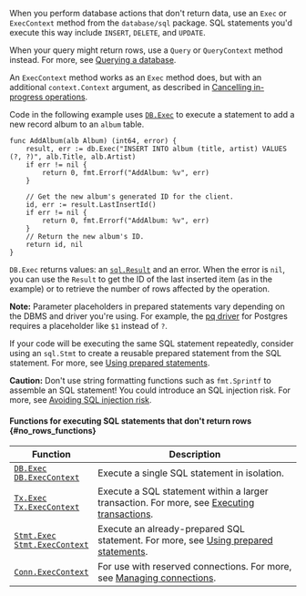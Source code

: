 <!--{
  "Title": "Executing SQL statements that don't return data"
}-->

When you perform database actions that don't return data, use an `Exec` or
`ExecContext` method from the `database/sql` package. SQL statements you'd
execute this way include `INSERT`, `DELETE`, and `UPDATE`.

When your query might return rows, use a `Query` or `QueryContext` method
instead. For more, see [Querying a database](/doc/database/querying).

An `ExecContext` method works as an `Exec` method does, but with an additional
`context.Context` argument, as described in
[Cancelling in-progress operations](/doc/database/cancel-operations).

Code in the following example uses
[`DB.Exec`](https://pkg.go.dev/database/sql#DB.Exec) to execute a
statement to add a new record album to an `album` table.

```
func AddAlbum(alb Album) (int64, error) {
	result, err := db.Exec("INSERT INTO album (title, artist) VALUES (?, ?)", alb.Title, alb.Artist)
	if err != nil {
		return 0, fmt.Errorf("AddAlbum: %v", err)
	}

	// Get the new album's generated ID for the client.
	id, err := result.LastInsertId()
	if err != nil {
		return 0, fmt.Errorf("AddAlbum: %v", err)
	}
	// Return the new album's ID.
	return id, nil
}
```

`DB.Exec` returns values: an [`sql.Result`](https://pkg.go.dev/database/sql#Result)
and an error. When the error is `nil`, you can use the `Result` to get the ID
of the last inserted item (as in the example) or to retrieve the number of rows
affected by the operation.

**Note:** Parameter placeholders in prepared statements vary depending on
the DBMS and driver you're using. For example, the
[pq driver](https://pkg.go.dev/github.com/lib/pq) for Postgres requires a
placeholder like `$1` instead of `?`.

If your code will be executing the same SQL statement repeatedly, consider
using an `sql.Stmt` to create a reusable prepared statement from the SQL
statement. For more, see [Using prepared statements](/doc/database/prepared-statements).

**Caution:** Don't use string formatting functions such as `fmt.Sprintf`
to assemble an SQL statement! You could introduce an SQL injection risk.
For more, see [Avoiding SQL injection risk](/doc/database/sql-injection).

#### Functions for executing SQL statements that don't return rows {#no_rows_functions}

<table id="no-rows-functions-list" class="DocTable">
  <thead>
    <tr class="DocTable-head">
      <th class="DocTable-cell" width="20%">Function</th>
      <th class="DocTable-cell">Description</th>
    </tr>
  </thead>
  <tbody>
    <tr class="DocTable-row">
      <td class="DocTable-cell">
        <code><a href="https://pkg.go.dev/database/sql#DB.Exec">DB.Exec</a></code><br/>
        <code><a href="https://pkg.go.dev/database/sql#DB.ExecContext">DB.ExecContext</a></code>
      </td>
      <td class="DocTable-cell">Execute a single SQL statement in isolation.</td>
    </tr>
    <tr class="DocTable-row">
      <td class="DocTable-cell">
        <code><a href="https://pkg.go.dev/database/sql#Tx.Exec">Tx.Exec</a></code><br/>
        <code><a href="https://pkg.go.dev/database/sql#Tx.ExecContext">Tx.ExecContext</a></code>
      </td>
      <td class="DocTable-cell">Execute a SQL statement within a larger transaction. For more, see
          <a href="/doc/database/execute-transactions">Executing transactions</a>.
      </td>
    </tr>
    <tr class="DocTable-row">
      <td class="DocTable-cell">
        <code><a href="https://pkg.go.dev/database/sql#Stmt.Exec">Stmt.Exec</a></code><br/>
        <code><a href="https://pkg.go.dev/database/sql#Stmt.ExecContext">Stmt.ExecContext</a></code>
      </td>
      <td class="DocTable-cell">Execute an already-prepared SQL statement. For more, see
          <a href="/doc/database/prepared-statements">Using prepared statements</a>.
      </td>
    </tr>
    <tr class="DocTable-row">
      <td class="DocTable-cell">
        <code><a href="https://pkg.go.dev/database/sql#Conn.ExecContext">Conn.ExecContext</a></code>
      </td>
      <td class="DocTable-cell">For use with reserved connections. For more, see
          <a href="/doc/database/manage-connections">Managing connections</a>.
      </td>
    </tr>
  </tbody>
</table>

